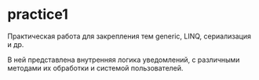 # practice1
Практическая работа для закрепления тем generic, LINQ, сериализация и др.

В ней представлена внутренняя логика уведомлений, с различными методами их обработки и системой пользователей.
